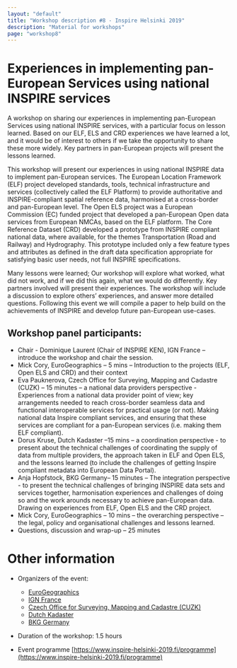 ```yaml
---
layout: "default"
title: "Workshop description #8 - Inspire Helsinki 2019"
description: "Material for workshops"
page: "workshop8"
---
```

# Experiences in implementing pan-European Services using national INSPIRE services

A workshop on sharing our experiences in implementing pan-European Services using national INSPIRE services, with a particular focus on lesson learned. Based on our ELF, ELS and CRD experiences we have learned a lot, and it would be of interest to others if we take the opportunity to share these more widely. Key partners in pan-European projects will present the lessons learned. 

This workshop will present our experiences in using national INSPIRE data to implement pan-European services.  The European Location Framework (ELF) project developed standards, tools, technical infrastructure and services (collectively called the ELF Platform) to provide authoritative and INSPIRE-compliant spatial reference data, harmonised at a cross-border and pan-European level. The Open ELS project was a European Commission (EC) funded project that developed a pan-European Open data services from European NMCAs, based on the ELF platform.  The Core Reference Dataset (CRD) developed a prototype from INSPIRE compliant national data, where available, for the themes Transportation (Road and Railway) and Hydrography. This prototype included only a few feature types and attributes as defined in the draft data specification appropriate for satisfying basic user needs, not full INSPIRE specifications. 

Many lessons were learned; Our workshop will explore what worked, what did not work, and if we did this again, what we would do differently. Key partners involved will present their experiences.
The workshop will include a discussion to explore others’ experiences, and answer more detailed questions. Following this event we will compile a paper to help build on the achievements of INSPIRE and develop future pan-European use-cases.

## Workshop panel participants:

* Chair - Dominique Laurent (Chair of INSPIRE KEN), IGN France – introduce the workshop and chair the session.
* Mick Cory, EuroGeographics – 5 mins – Introduction to the projects (ELF, Open ELS and CRD) and their context 
* Eva Pauknerova, Czech Office for Surveying, Mapping and Cadastre (CUZK) – 15 minutes – a national data providers perspective - Experiences from a national data provider point of view; key arrangements needed to reach cross-border seamless data and functional interoperable services for practical usage (or not).  Making national data Inspire compliant services, and ensuring that these services are compliant for a pan-European services (i.e. making them ELF compliant). 
* Dorus Kruse, Dutch Kadaster –15 mins – a coordination perspective - to present about the technical challenges of coordinating the supply of data from multiple providers, the approach taken in ELF and Open ELS, and the lessons learned (to include the challenges of getting Inspire compliant metadata into European Data Portal).
* Anja Hopfstock, BKG Germany– 15 minutes – The integration perspective - to present the technical challenges of bringing INSPIRE data sets and services together, harmonisation experiences and challenges of doing so and the work arounds necessary to achieve pan-European data.  Drawing on experiences from ELF, Open ELS and the CRD project.
* Mick Cory, EuroGeographics – 10 mins – the overarching perspective – the legal, policy and organisational challenges and lessons learned.
* Questions, discussion and wrap-up – 25 minutes


# Other information

* Organizers of the event: 
  * [EuroGeographics](https://eurogeographics.org/)
  * [IGN France](http://www.ign.fr/)
  * [Czech Office for Surveying, Mapping and Cadastre (CUZK)](https://www.cuzk.cz/en)
  * [Dutch Kadaster](https://www.kadaster.nl/about-us)
  * [BKG Germany](https://www.bkg.bund.de/EN/Home/home.html)

* Duration of the workshop: 1.5 hours
* Event programme [https://www.inspire-helsinki-2019.fi/programme](https://www.inspire-helsinki-2019.fi/programme)
